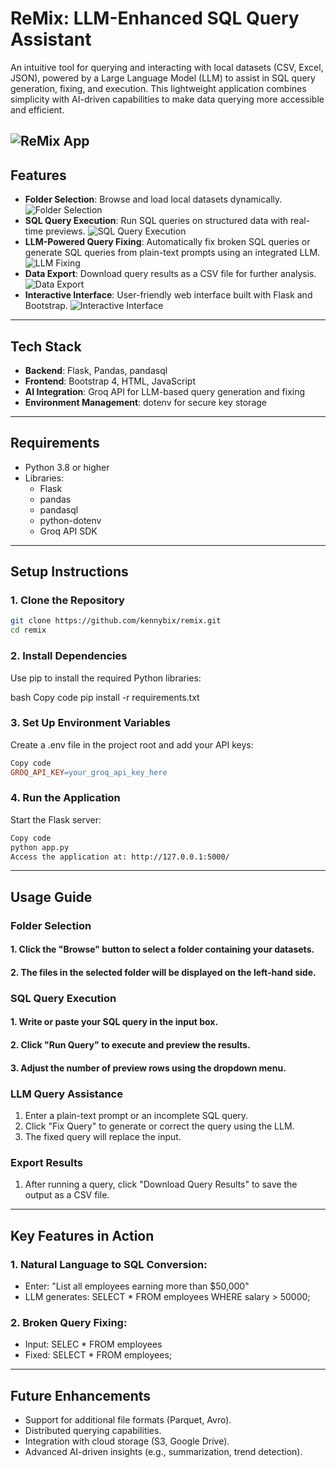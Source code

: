 # ReMix: LLM-Enhanced SQL Query Assistant

An intuitive tool for querying and interacting with local datasets (CSV, Excel, JSON), powered by a Large Language Model (LLM) to assist in SQL query generation, fixing, and execution. This lightweight application combines simplicity with AI-driven capabilities to make data querying more accessible and efficient.

![ReMix App](images/remix-app-1.png)
---

## Features
- **Folder Selection**: Browse and load local datasets dynamically.
![Folder Selection](images/remix-app-1b.png)
- **SQL Query Execution**: Run SQL queries on structured data with real-time previews.
![SQL Query Execution](images/remix-app-2.png)
- **LLM-Powered Query Fixing**: Automatically fix broken SQL queries or generate SQL queries from plain-text prompts using an integrated LLM.
![LLM Fixing](images/remix-app-3.png)
- **Data Export**: Download query results as a CSV file for further analysis.
![Data Export](images/remix-app-5.png)
- **Interactive Interface**: User-friendly web interface built with Flask and Bootstrap.
![Interactive Interface](images/remix-app-4.png)
---

## Tech Stack
- **Backend**: Flask, Pandas, pandasql
- **Frontend**: Bootstrap 4, HTML, JavaScript
- **AI Integration**: Groq API for LLM-based query generation and fixing
- **Environment Management**: dotenv for secure key storage

---

## Requirements
- Python 3.8 or higher
- Libraries:
  - Flask
  - pandas
  - pandasql
  - python-dotenv
  - Groq API SDK

---

## Setup Instructions

### 1. Clone the Repository
```bash
git clone https://github.com/kennybix/remix.git
cd remix
```

### 2. Install Dependencies
Use pip to install the required Python libraries:

bash
Copy code
pip install -r requirements.txt

### 3. Set Up Environment Variables
Create a .env file in the project root and add your API keys:

```makefile
Copy code
GROQ_API_KEY=your_groq_api_key_here
```

### 4. Run the Application
Start the Flask server:

```bash
Copy code
python app.py
Access the application at: http://127.0.0.1:5000/
```
---

## Usage Guide

### Folder Selection
#### 1. Click the "Browse" button to select a folder containing your datasets.
#### 2. The files in the selected folder will be displayed on the left-hand side.

### SQL Query Execution
#### 1. Write or paste your SQL query in the input box.
#### 2. Click "Run Query" to execute and preview the results.
#### 3. Adjust the number of preview rows using the dropdown menu.

### LLM Query Assistance
1. Enter a plain-text prompt or an incomplete SQL query.
2. Click "Fix Query" to generate or correct the query using the LLM.
3. The fixed query will replace the input.

### Export Results
1. After running a query, click "Download Query Results" to save the output as a CSV file.

---

## Key Features in Action
### 1. Natural Language to SQL Conversion:
- Enter: "List all employees earning more than $50,000"
- LLM generates: SELECT * FROM employees WHERE salary > 50000;
### 2. Broken Query Fixing:
- Input: SELEC * FROM employees
- Fixed: SELECT * FROM employees;

---

## Future Enhancements
- Support for additional file formats (Parquet, Avro).
- Distributed querying capabilities.
- Integration with cloud storage (S3, Google Drive).
- Advanced AI-driven insights (e.g., summarization, trend detection).


